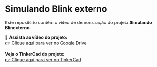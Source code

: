 # Simulando Blink externo

Este repositório contém o vídeo de demonstração do projeto **Simulando Blinexterno**.

🎥 **Assista ao vídeo do projeto:**<br>
[👉 Clique aqui para ver no Google Drive](https://drive.google.com/drive/folders/1ab1dfvJ1G7qPpnBnwn3BDSo7B8RFWGdD?usp=sharing)

**Veja o TinkerCad do projeto:**<br>
[👉 Clique aqui para ver no TinkerCad](https://www.tinkercad.com/things/gL8TWfgjbCG/editel?sharecode=ez7kHCb1dZx2Zyflt8Gg0nRvYvDqVaLPpdlkHz_bcho)